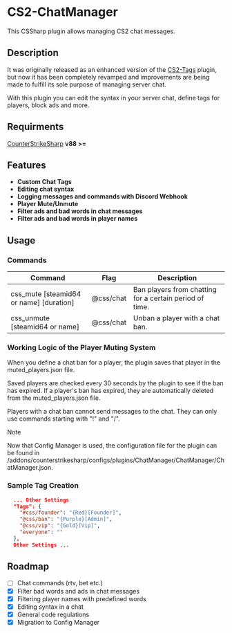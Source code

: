 # CS2-ChatManager
This CSSharp plugin allows managing CS2 chat messages.

## Description
It was originally released as an enhanced version of the [CS2-Tags](https://github.com/daffyyyy/CS2-Tags) plugin, but now it has been completely revamped and improvements are being made to fulfill its sole purpose of managing server chat.

With this plugin you can edit the syntax in your server chat, define tags for players, block ads and more.

## Requirments
[CounterStrikeSharp](https://github.com/roflmuffin/CounterStrikeSharp/) **v88 >=**

## Features
- **Custom Chat Tags**
- **Editing chat syntax**
- **Logging messages and commands with Discord Webhook**
- **Player Mute/Unmute**
- **Filter ads and bad words in chat messages**
- **Filter ads and bad words in player names**

## Usage

### Commands

| Command                                 | Flag      | Description                                             |
|-----------------------------------------|-----------|---------------------------------------------------------|
| css_mute [steamid64 or name] [duration] | @css/chat | Ban players from chatting for a certain period of time. |
| css_unmute [steamid64 or name]          | @css/chat | Unban a player with a chat ban.                         |

### Working Logic of the Player Muting System
When you define a chat ban for a player, the plugin saves that player in the muted_players.json file.

Saved players are checked every 30 seconds by the plugin to see if the ban has expired. If a player's ban has expired, they are automatically deleted from the muted_players.json file.

Players with a chat ban cannot send messages to the chat. They can only use commands starting with "!" and "/".

> [!NOTE]
> Now that Config Manager is used, the configuration file for the plugin can be found in /addons/counterstrikesharp/configs/plugins/ChatManager/ChatManager/ChatManager.json.
### Sample Tag Creation
```json
  ... Other Settings
  "Tags": {
    "#css/founder": "{Red}[Founder]",
    "@css/ban": "{Purple}[Admin]",
    "@css/vip": "{Gold}[Vip]",
    "everyone": ""
  },
  Other Settings ... 
```

## Roadmap
- [ ] Chat commands (rtv, bet etc.)
- [x] Filter bad words and ads in chat messages
- [x] Filtering player names with predefined words
- [x] Editing syntax in a chat
- [x] General code regulations
- [x] Migration to Config Manager
